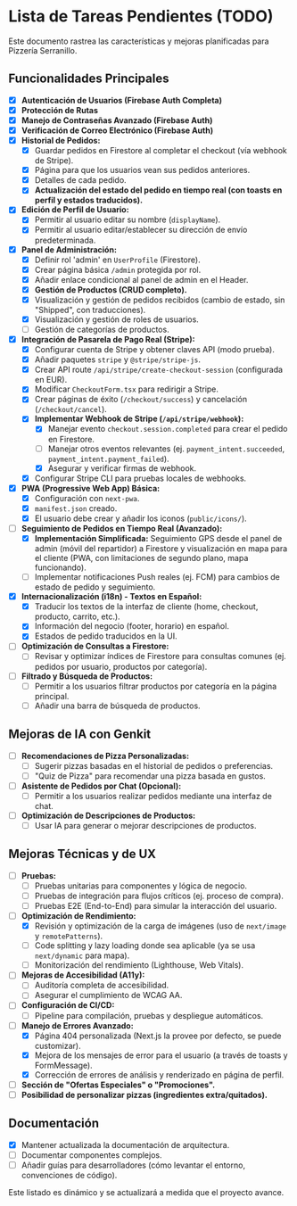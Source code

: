
# Lista de Tareas Pendientes (TODO)

Este documento rastrea las características y mejoras planificadas para Pizzería Serranillo.

## Funcionalidades Principales
- [x] **Autenticación de Usuarios (Firebase Auth Completa)**
- [x] **Protección de Rutas**
- [x] **Manejo de Contraseñas Avanzado (Firebase Auth)**
- [x] **Verificación de Correo Electrónico (Firebase Auth)**
- [x] **Historial de Pedidos:**
    - [x] Guardar pedidos en Firestore al completar el checkout (vía webhook de Stripe).
    - [x] Página para que los usuarios vean sus pedidos anteriores.
    - [x] Detalles de cada pedido.
    - [x] **Actualización del estado del pedido en tiempo real (con toasts en perfil y estados traducidos).**
- [x] **Edición de Perfil de Usuario:**
    - [x] Permitir al usuario editar su nombre (`displayName`).
    - [x] Permitir al usuario editar/establecer su dirección de envío predeterminada.
- [x] **Panel de Administración:**
    - [x] Definir rol 'admin' en `UserProfile` (Firestore).
    - [x] Crear página básica `/admin` protegida por rol.
    - [x] Añadir enlace condicional al panel de admin en el Header.
    - [x] **Gestión de Productos (CRUD completo).**
    - [x] Visualización y gestión de pedidos recibidos (cambio de estado, sin "Shipped", con traducciones).
    - [x] Visualización y gestión de roles de usuarios.
    - [ ] Gestión de categorías de productos.
- [x] **Integración de Pasarela de Pago Real (Stripe):**
    - [x] Configurar cuenta de Stripe y obtener claves API (modo prueba).
    - [x] Añadir paquetes `stripe` y `@stripe/stripe-js`.
    - [x] Crear API route `/api/stripe/create-checkout-session` (configurada en EUR).
    - [x] Modificar `CheckoutForm.tsx` para redirigir a Stripe.
    - [x] Crear páginas de éxito (`/checkout/success`) y cancelación (`/checkout/cancel`).
    - [x] **Implementar Webhook de Stripe (`/api/stripe/webhook`):**
        - [x] Manejar evento `checkout.session.completed` para crear el pedido en Firestore.
        - [ ] Manejar otros eventos relevantes (ej. `payment_intent.succeeded`, `payment_intent.payment_failed`).
        - [x] Asegurar y verificar firmas de webhook.
    - [x] Configurar Stripe CLI para pruebas locales de webhooks.
- [x] **PWA (Progressive Web App) Básica:**
    - [x] Configuración con `next-pwa`.
    - [x] `manifest.json` creado.
    - [x] El usuario debe crear y añadir los iconos (`public/icons/`).
- [ ] **Seguimiento de Pedidos en Tiempo Real (Avanzado):**
    - [x] **Implementación Simplificada:** Seguimiento GPS desde el panel de admin (móvil del repartidor) a Firestore y visualización en mapa para el cliente (PWA, con limitaciones de segundo plano, mapa funcionando).
    - [ ] Implementar notificaciones Push reales (ej. FCM) para cambios de estado de pedido y seguimiento.
- [x] **Internacionalización (i18n) - Textos en Español:**
    - [x] Traducir los textos de la interfaz de cliente (home, checkout, producto, carrito, etc.).
    - [x] Información del negocio (footer, horario) en español.
    - [x] Estados de pedido traducidos en la UI.
- [ ] **Optimización de Consultas a Firestore:**
    - [ ] Revisar y optimizar índices de Firestore para consultas comunes (ej. pedidos por usuario, productos por categoría).
- [ ] **Filtrado y Búsqueda de Productos:**
    - [ ] Permitir a los usuarios filtrar productos por categoría en la página principal.
    - [ ] Añadir una barra de búsqueda de productos.

## Mejoras de IA con Genkit
- [ ] **Recomendaciones de Pizza Personalizadas:**
    - [ ] Sugerir pizzas basadas en el historial de pedidos o preferencias.
    - [ ] "Quiz de Pizza" para recomendar una pizza basada en gustos.
- [ ] **Asistente de Pedidos por Chat (Opcional):**
    - [ ] Permitir a los usuarios realizar pedidos mediante una interfaz de chat.
- [ ] **Optimización de Descripciones de Productos:**
    - [ ] Usar IA para generar o mejorar descripciones de productos.

## Mejoras Técnicas y de UX
- [ ] **Pruebas:**
    - [ ] Pruebas unitarias para componentes y lógica de negocio.
    - [ ] Pruebas de integración para flujos críticos (ej. proceso de compra).
    - [ ] Pruebas E2E (End-to-End) para simular la interacción del usuario.
- [ ] **Optimización de Rendimiento:**
    *   [x] Revisión y optimización de la carga de imágenes (uso de `next/image` y `remotePatterns`).
    *   [ ] Code splitting y lazy loading donde sea aplicable (ya se usa `next/dynamic` para mapa).
    *   [ ] Monitorización del rendimiento (Lighthouse, Web Vitals).
- [ ] **Mejoras de Accesibilidad (A11y):**
    *   [ ] Auditoría completa de accesibilidad.
    *   [ ] Asegurar el cumplimiento de WCAG AA.
- [ ] **Configuración de CI/CD:**
    *   [ ] Pipeline para compilación, pruebas y despliegue automáticos.
- [ ] **Manejo de Errores Avanzado:**
    *   [x] Página 404 personalizada (Next.js la provee por defecto, se puede customizar).
    *   [x] Mejora de los mensajes de error para el usuario (a través de toasts y FormMessage).
    *   [x] Corrección de errores de análisis y renderizado en página de perfil.
- [ ] **Sección de "Ofertas Especiales" o "Promociones".**
- [ ] **Posibilidad de personalizar pizzas (ingredientes extra/quitados).**

## Documentación
- [x] Mantener actualizada la documentación de arquitectura.
- [ ] Documentar componentes complejos.
- [ ] Añadir guías para desarrolladores (cómo levantar el entorno, convenciones de código).

Este listado es dinámico y se actualizará a medida que el proyecto avance.
